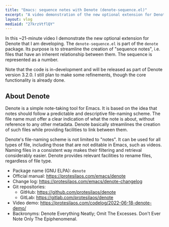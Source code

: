 ```yaml
---
title: "Emacs: sequence notes with Denote (denote-sequence.el)"
excerpt: "A video demonstration of the new optional extension for Denote to create 'sequence notes' (denote-sequence.el)."
layout: vlog
mediaid: "27krzVtflQY"
---
```


In this ~21-minute video I demonstrate the new optional extension for
Denote that I am developing. The `denote-sequence.el` is part of the
`denote` package. Its purpose is to streamline the creation of
"sequence notes", i.e. files that have an inherent relationship
between them. The sequence is represented as a number.

Note that the code is in-development and will be released as part of
Denote version 3.2.0. I still plan to make some refinements, though
the core functionality is already done.

## About Denote

Denote is a simple note-taking tool for Emacs.  It is based on the idea
that notes should follow a predictable and descriptive file-naming
scheme.  The file name must offer a clear indication of what the note is
about, without reference to any other metadata.  Denote basically
streamlines the creation of such files while providing facilities to
link between them.

Denote's file-naming scheme is not limited to "notes".  It can be used
for all types of file, including those that are not editable in Emacs,
such as videos.  Naming files in a consistent way makes their
filtering and retrieval considerably easier.  Denote provides relevant
facilities to rename files, regardless of file type.

+ Package name (GNU ELPA): `denote`
+ Official manual: <https://protesilaos.com/emacs/denote>
+ Change log: <https://protesilaos.com/emacs/denote-changelog>
+ Git repositories:
  + GitHub: <https://github.com/protesilaos/denote>
  + GitLab: <https://gitlab.com/protesilaos/denote>
+ Video demo: <https://protesilaos.com/codelog/2022-06-18-denote-demo/>
+ Backronyms: Denote Everything Neatly; Omit The Excesses.  Don't Ever
  Note Only The Epiphenomenal.
